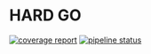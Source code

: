 # HARD GO

[![coverage report](https://gitlab.corp.mail.ru/calendar/hardgo/badges/master/coverage.svg)](https://gitlab.corp.mail.ru/calendar/hardgo/commits/master)
[![pipeline status](https://gitlab.corp.mail.ru/calendar/hardgo/badges/master/pipeline.svg)](https://gitlab.corp.mail.ru/calendar/hardgo/commits/master)
